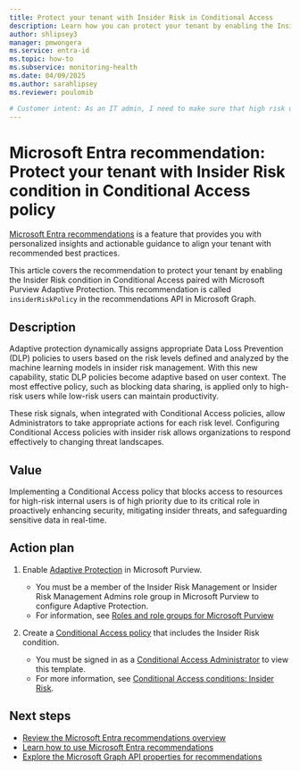 ```yaml
---
title: Protect your tenant with Insider Risk in Conditional Access
description: Learn how you can protect your tenant by enabling the Insider Risk condition in Conditional Access integrated with Microsoft Purview Adaptive Protection.
author: shlipsey3
manager: pmwongera
ms.service: entra-id
ms.topic: how-to
ms.subservice: monitoring-health
ms.date: 04/09/2025
ms.author: sarahlipsey
ms.reviewer: poulomib

# Customer intent: As an IT admin, I need to make sure that high risk users are blocked from certain activities.
---
```


# Microsoft Entra recommendation: Protect your tenant with Insider Risk condition in Conditional Access policy

[Microsoft Entra recommendations](overview-recommendations.md) is a feature that provides you with personalized insights and actionable guidance to align your tenant with recommended best practices.

This article covers the recommendation to protect your tenant by enabling the Insider Risk condition in Conditional Access paired with Microsoft Purview Adaptive Protection. This recommendation is called `insiderRiskPolicy` in the recommendations API in Microsoft Graph. 

## Description

Adaptive protection dynamically assigns appropriate Data Loss Prevention (DLP) policies to users based on the risk levels defined and analyzed by the machine learning models in insider risk management. With this new capability, static DLP policies become adaptive based on user context. The most effective policy, such as blocking data sharing, is applied only to high-risk users while low-risk users can maintain productivity. 

These risk signals, when integrated with Conditional Access policies, allow Administrators to take appropriate actions for each risk level. Configuring Conditional Access policies with insider risk allows organizations to respond effectively to changing threat landscapes.  

## Value

Implementing a Conditional Access policy that blocks access to resources for high-risk internal users is of high priority due to its critical role in proactively enhancing security, mitigating insider threats, and safeguarding sensitive data in real-time.

## Action plan

1. Enable [Adaptive Protection](https://compliance.microsoft.com/insiderriskmgmt?viewid=dynamicriskprevention&innerviewid=summary) in Microsoft Purview.
	- You must be a member of the Insider Risk Management or Insider Risk Management Admins role group in Microsoft Purview to configure Adaptive Protection.
	- For information, see [Roles and role groups for Microsoft Purview](/microsoft-365/security/office-365-security/scc-permissions)

1. Create a [Conditional Access policy](https://entra.microsoft.com/#view/Microsoft_AAD_ConditionalAccess/CaTemplates.ReactView/templateIds~/%5B%2216aaa400-bfdf-4756-a420-ad2245d4cde8%22%5D) that includes the Insider Risk condition.
	- You must be signed in as a [Conditional Access Administrator](../role-based-access-control/permissions-reference.md#conditional-access-administrator) to view this template.
	- For more information, see [Conditional Access conditions: Insider Risk](../../identity/conditional-access/concept-conditional-access-conditions.md#insider-risk).

## Next steps

- [Review the Microsoft Entra recommendations overview](overview-recommendations.md)
- [Learn how to use Microsoft Entra recommendations](howto-use-recommendations.md)
- [Explore the Microsoft Graph API properties for recommendations](/graph/api/resources/recommendation)